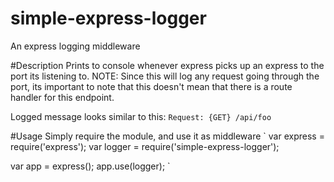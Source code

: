 # simple-express-logger
An express logging middleware

#Description
Prints to console whenever express picks up an express to the port its listening to.
NOTE: Since this will log any request going through the port, its important to note that this doesn't mean that there is a route handler for this endpoint.
 
Logged message looks similar to this: `Request: {GET} /api/foo`

#Usage
Simply require the module, and use it as middleware
`
var express = require('express');
var logger = require('simple-express-logger');

var app = express();
app.use(logger);
`


